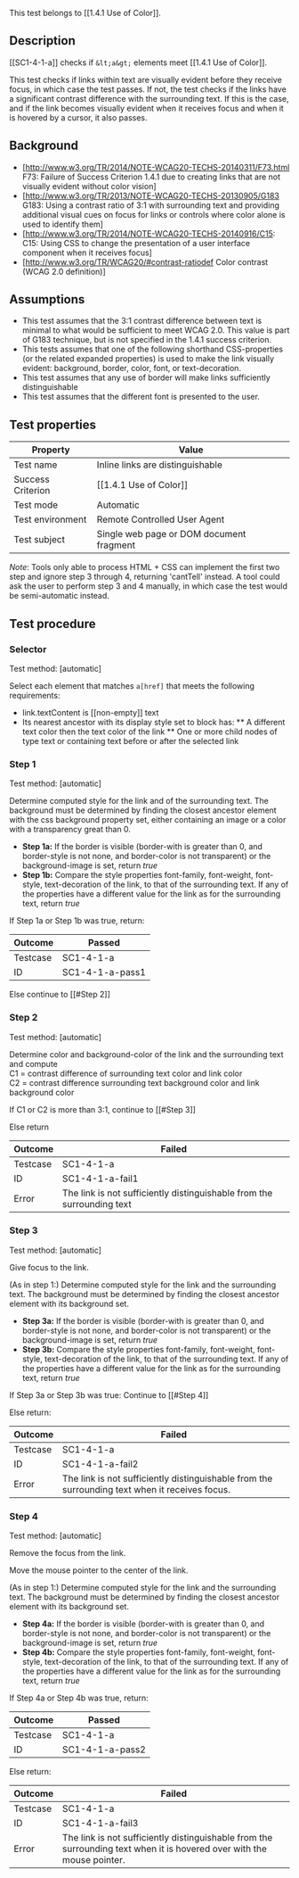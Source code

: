 This test belongs to [[1.4.1 Use of Color]].


## Description
[[SC1-4-1-a]] checks if `&lt;a&gt;` elements meet [[1.4.1 Use of Color]].

This test checks if links within text are visually evident before they receive focus, in which case the test passes. If not, the test checks if the links have a significant contrast difference with the surrounding text. If this is the case, and if the link becomes visually evident when it receives focus and when it is hovered by a cursor, it also passes.


## Background
- [http://www.w3.org/TR/2014/NOTE-WCAG20-TECHS-20140311/F73.html F73: Failure of Success Criterion 1.4.1 due to creating links that are not visually evident without color vision]
- [http://www.w3.org/TR/2013/NOTE-WCAG20-TECHS-20130905/G183 G183: Using a contrast ratio of 3:1 with surrounding text and providing additional visual cues on focus for links or controls where color alone is used to identify them]
- [http://www.w3.org/TR/2014/NOTE-WCAG20-TECHS-20140916/C15: C15: Using CSS to change the presentation of a user interface component when it receives focus]
- [http://www.w3.org/TR/WCAG20/#contrast-ratiodef Color contrast (WCAG 2.0 definition)]


## Assumptions
- This test assumes that the 3:1 contrast difference between text is minimal to what would be sufficient to meet WCAG 2.0. This value is part of G183 technique, but is not specified in the 1.4.1 success criterion.
- This tests assumes that one of the following shorthand CSS-properties (or the related expanded properties) is used to make the link visually evident: background, border, color, font, or text-decoration.
- This test assumes that any use of border will make links sufficiently distinguishable
- This test assumes that the different font is presented to the user.


## Test properties
| Property          | Value
|-------------------|----
| Test name         | Inline links are distinguishable
| Success Criterion | [[1.4.1 Use of Color]]
| Test mode         | Automatic
| Test environment  | Remote Controlled User Agent
| Test subject      | Single web page or DOM document fragment

*Note*: Tools only able to process HTML + CSS can implement the first two step and ignore step 3 through 4, returning 'cantTell' instead. A tool could ask the user to perform step 3 and 4 manually, in which case the test would be semi-automatic instead.


## Test procedure

### Selector
Test method: [automatic]

Select each element that matches `a[href]` that meets the following requirements:
- link.textContent is [[non-empty]] text
- Its nearest ancestor with its display style set to block has:
** A different text color then the text color of the link
** One or more child nodes of type text or containing text before or after the selected link

### Step 1
Test method: [automatic]

Determine computed style for the link and of the surrounding text. The background must be determined by finding the closest ancestor element with the css background property set, either containing an image or a color with a transparency great than 0.

- **Step 1a:** If the border is visible (border-with is greater than 0, and border-style is not none, and border-color is not transparent) or the background-image is set, return *true*
- **Step 1b:** Compare the style properties font-family, font-weight, font-style, text-decoration of the link, to that of the surrounding text. If any of the properties have a different value for the link as for the surrounding text, return *true*

If Step 1a or Step 1b was true, return:

| Outcome  | Passed
|----------|-----
| Testcase | SC1-4-1-a
| ID       | SC1-4-1-a-pass1

Else continue to [[#Step 2]]

### Step 2
Test method: [automatic]

Determine color and background-color of the link and the surrounding text and compute<br />C1 = contrast difference of surrounding text color and link color<br />C2 = contrast difference surrounding text background color and link background color

If C1 or C2 is more than 3:1, continue to [[#Step 3]]

Else return

| Outcome  | Failed
|----------|-----
| Testcase | SC1-4-1-a
| ID       | SC1-4-1-a-fail1
| Error    | The link is not sufficiently distinguishable from the surrounding text

### Step 3
Test method: [automatic]

Give focus to the link.

(As in step 1:) Determine computed style for the link and the surrounding text. The background must be determined by finding the closest ancestor element with its background set.

- **Step 3a:** If the border is visible (border-with is greater than 0, and border-style is not none, and border-color is not transparent) or the background-image is set, return *true*
- **Step 3b:** Compare the style properties font-family, font-weight, font-style, text-decoration of the link, to that of the surrounding text. If any of the properties have a different value for the link as for the surrounding text, return *true*

If Step 3a or Step 3b was true: Continue to [[#Step 4]]

Else return:

| Outcome  | Failed
|----------|-----
| Testcase | SC1-4-1-a
| ID       | SC1-4-1-a-fail2
| Error    | The link is not sufficiently distinguishable from the surrounding text when it receives focus.

### Step 4
Test method: [automatic]

Remove the focus from the link.

Move the mouse pointer to the center of the link.

(As in step 1:) Determine computed style for the link and the surrounding text. The background must be determined by finding the closest ancestor element with its background set.

- **Step 4a:** If the border is visible (border-with is greater than 0, and border-style is not none, and border-color is not transparent) or the background-image is set, return *true*
- **Step 4b:** Compare the style properties font-family, font-weight, font-style, text-decoration of the link, to that of the surrounding text. If any of the properties have a different value for the link as for the surrounding text, return *true*

If Step 4a or Step 4b was true, return:

| Outcome  | Passed
|----------|-----
| Testcase | SC1-4-1-a
| ID       | SC1-4-1-a-pass2

Else return:

| Outcome  | Failed
|----------|-----
| Testcase | SC1-4-1-a
| ID       | SC1-4-1-a-fail3
| Error    | The link is not sufficiently distinguishable from the surrounding text when it is hovered over with the mouse pointer.
